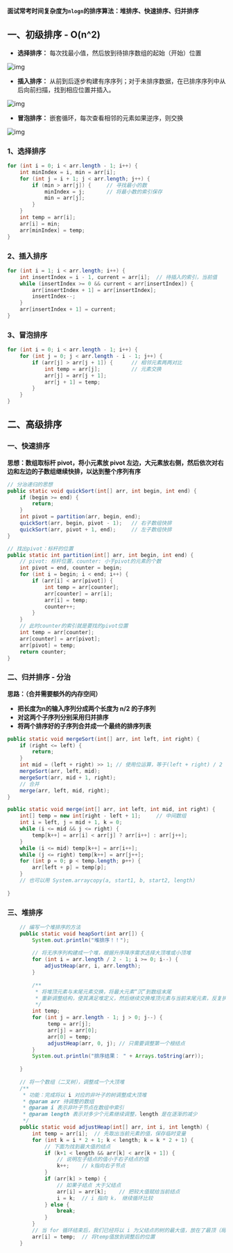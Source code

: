 **面试常考时间复杂度为`nlogn`的排序算法：堆排序、快速排序、归并排序**

## 一、初级排序 - O(n^2)

* **选择排序：** 每次找最小值，然后放到待排序数组的起始（开始）位置

![img](https://images2017.cnblogs.com/blog/849589/201710/849589-20171015224719590-1433219824.gif)

* **插入排序：** 从前到后逐步构建有序序列；对于未排序数据，在已排序序列中从后向前扫描，找到相应位置并插入。

![img](https://images2017.cnblogs.com/blog/849589/201710/849589-20171015225645277-1151100000.gif)

* **冒泡排序：** 嵌套循环，每次查看相邻的元素如果逆序，则交换

![img](https://images2017.cnblogs.com/blog/849589/201710/849589-20171015223238449-2146169197.gif)

### 1、选择排序

```java
for (int i = 0; i < arr.length - 1; i++) {
    int minIndex = i, min = arr[i];
    for (int j = i + 1; j < arr.length; j++) {
        if (min > arr[j]) {		// 寻找最小的数
            minIndex = j;		// 将最小数的索引保存
            min = arr[j];
        }
    }
    int temp = arr[i];
    arr[i] = min;
    arr[minIndex] = temp;
}
```

### 2、插入排序

```java
for (int i = 1; i < arr.length; i++) {
    int insertIndex = i - 1, current = arr[i];	// 待插入的索引，当前值
    while (insertIndex >= 0 && current < arr[insertIndex]) {
        arr[insertIndex + 1] = arr[insertIndex];
        insertIndex--;
    }
    arr[insertIndex + 1] = current;
}
```

### 3、冒泡排序

```java
for (int i = 0; i < arr.length - 1; i++) {
    for (int j = 0; j < arr.length - i - 1; j++) {
        if (arr[j] > arr[j + 1]) {		// 相邻元素两两对比
            int temp = arr[j];			// 元素交换
            arr[j] = arr[j + 1];
            arr[j + 1] = temp;
        }
    }
}
```

## 二、高级排序

### 一、快速排序

**思想：数组取标杆 pivot，将小元素放 pivot 左边，大元素放右侧，然后依次对右边和左边的子数组继续快排，以达到整个序列有序**

```java
// 分治递归的思想
public static void quickSort(int[] arr, int begin, int end) {
	if (begin >= end) {
		return;
	}
	int pivot = partition(arr, begin, end);
	quickSort(arr, begin, pivot - 1);	// 右子数组快排
	quickSort(arr, pivot + 1, end);		// 左子数组快排
}

// 找出pivot：标杆的位置
public static int partition(int[] arr, int begin, int end) {
	// pivot: 标杆位置，counter: 小于pivot的元素的个数
	int pivot = end, counter = begin;
	for (int i = begin; i < end; i++) {
		if (arr[i] < arr[pivot]) {
			int temp = arr[counter];
			arr[counter] = arr[i];
			arr[i] = temp;
			counter++;
		}
	}
    // 此时counter的索引就是要找的pivot位置
	int temp = arr[counter];
	arr[counter] = arr[pivot];
	arr[pivot] = temp;
	return counter;
}
```
### 二、归并排序	- 	分治

**思路：（合并需要额外的内存空间）**

* **把长度为n的输入序列分成两个长度为 n/2 的子序列**
* **对这两个子序列分别采用归并排序**
* **将两个排序好的子序列合并成一个最终的排序列表**

```java
public static void mergeSort(int[] arr, int left, int right) {
	if (right <= left) {
		return;
	}
	int mid = (left + right) >> 1; // 使用位运算，等于(left + right) / 2
	mergeSort(arr, left, mid);
	mergeSort(arr, mid + 1, right);
	// 合并
	merge(arr, left, mid, right);
}

public static void merge(int[] arr, int left, int mid, int right) {
	int[] temp = new int[right - left + 1];		// 中间数组
	int i = left, j = mid + 1, k = 0;
	while (i <= mid && j <= right) {
		temp[k++] = arr[i] < arr[j] ? arr[i++] : arr[j++]; 
	}
	while (i <= mid) temp[k++] = arr[i++];
	while (j <= right) temp[k++] = arr[j++];
	for (int p = 0; p < temp.length; p++) {
		arr[left + p] = temp[p];
	}
    // 也可以用 System.arraycopy(a, start1, b, start2, length)
	
}
```
### 三、堆排序

```java
	// 编写一个堆排序的方法
	public static void heapSort(int arr[]) {
		System.out.println("堆排序！！");
		
		// 将无序序列构建成一个堆，根据升序降序需求选择大顶堆或小顶堆
		for (int i = arr.length / 2 - 1; i >= 0; i--) {
			adjustHeap(arr, i, arr.length);
		}
		
		/**
		 * 将堆顶元素与末尾元素交换，将最大元素“沉”到数组末尾
		 * 重新调整结构，使其满足堆定义，然后继续交换堆顶元素与当前末尾元素，反复执行调整+交换步骤，直到整个序列有序
		 */
		int temp;
		for (int j = arr.length - 1; j > 0; j--) {
			 temp = arr[j]; 
			 arr[j] = arr[0];
			 arr[0] = temp;
			 adjustHeap(arr, 0, j);	// 只需要调整第一个根结点
		}
		System.out.println("排序结果： " + Arrays.toString(arr));
		
	}
	
	// 将一个数组（二叉树），调整成一个大顶堆
	/**
	 * 功能：完成将以 i 对应的非叶子的树调整成大顶堆
	 * @param arr 待调整的数组
 	 * @param i 表示非叶子节点在数组中索引
	 * @param length 表示对多少个元素继续调整，length 是在逐渐的减少
	 */
	public static void adjustHeap(int[] arr, int i, int length) {
		int temp = arr[i];	// 先取出当前元素的值，保存临时变量
		for (int k = i * 2 + 1; k < length; k = k * 2 + 1) {
			// 下面为找到最大值的结点
			if (k+1 < length && arr[k] < arr[k + 1]) {
				// 说明左子结点的值小于右子结点的值
				k++;	// k指向右子节点
			}
			if (arr[k] > temp) {
				// 如果子结点 大于父结点
				arr[i] = arr[k];	// 把较大值赋给当前结点
				i = k;	// i 指向 k， 继续循环比较
			} else {
				break;
			}
		}
		// 当 for 循环结束后，我们已经将以 i 为父结点的树的最大值，放在了最顶（局部）
		arr[i] = temp;	// 将temp值放到调整后的位置
	}
```

